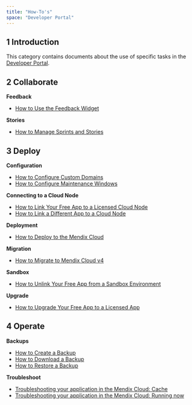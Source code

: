 ```yaml
---
title: "How-To's"
space: "Developer Portal"
---
```


## 1 Introduction

This category contains documents about the use of specific tasks in the [Developer Portal](http://home.mendix.com).

## 2 Collaborate

**Feedback** 

*   [How to Use the Feedback Widget](/developerportal/howto/gathering-user-feedback)

**Stories**

*   [How to Manage Sprints and Stories](/developerportal/howto/managing-your-application-requirements-with-mendix)

## 3 Deploy

**Configuration**

*   [How to Configure Custom Domains](/developerportal/howto/custom-domains)
*   [How to Configure Maintenance Windows](developerportal/howto/maintenance-windows)

**Connecting to a Cloud Node**

*   [How to Link Your Free App to a Licensed Cloud Node](/developerportal/howto/how-to-link-app-to-node)
*   [How to Link a Different App to a Cloud Node](/developerportal/howto/how-to-link-a-different-app-to-a-node)

**Deployment**

*   [How to Deploy to the Mendix Cloud](/developerportal/howto/deploying-to-the-cloud)

**Migration**

*   [How to Migrate to Mendix Cloud v4](/developerportal/howto/migrating-to-v4)

**Sandbox**

*   [How to Unlink Your Free App from a Sandbox Environment](/developerportal/howto/how-to-unlink-sandbox)

**Upgrade**

*   [How to Upgrade Your Free App to a Licensed App](/developerportal/howto/how-to-upgrade-free-app)


## 4 Operate

**Backups**

*   [How to Create a Backup](/developerportal/howto/how-to-create-backup)
*   [How to Download a Backup](/developerportal/howto/how-to-download-a-backup)
*   [How to Restore a Backup](/developerportal/howto/how-to-restore-a-backup)

**Troubleshoot**

*   [Troubleshooting your application in the Mendix Cloud: Cache](/developerportal/howto/troubleshooting-mxcloud-cache)
*   [Troubleshooting your application in the Mendix Cloud: Running now](/developerportal/howto/troubleshooting-mxcloud-runningnow)

